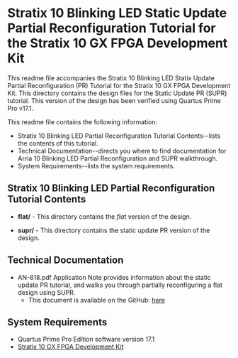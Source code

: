 # Stratix 10 Blinking LED Static Update Partial Reconfiguration Tutorial for the Stratix 10 GX FPGA Development Kit

This readme file accompanies the Stratix 10 Blinking LED Statix Update Partial Reconfiguration (PR) Tutorial for the Stratix 10 GX FPGA Development Kit. This directory contains the design files for the Static Update PR (SUPR) tutorial. This version of the design has been verified using Quartus Prime Pro v17.1.

This readme file contains the following information:

*  Stratix 10 Blinking LED Partial Reconfiguration Tutorial Contents--lists the contents of this tutorial.
*  Technical Documentation--directs you where to find documentation for Arria 10 Blinking LED Partial Reconfiguration and SUPR walkthrough.
*  System Requirements--lists the system requirements.

## Stratix 10 Blinking LED Partial Reconfiguration Tutorial Contents

*  **flat/** - This directory contains the *flat* version of the design.

*  **supr/** - This directory contains the static update PR version of the design.

## Technical Documentation

*  AN-818.pdf Application Note provides information about the static update PR tutorial, and walks you through partially reconfiguring a flat design using SUPR.
   *  This document is available on the GitHub: [here](AN-818.pdf)

## System Requirements

*  Quartus Prime Pro Edition software version 17.1
*  [Stratix 10 GX FPGA Development Kit](https://www.altera.com/products/boards_and_kits/dev-kits/altera/kit-s10-fpga.html)

